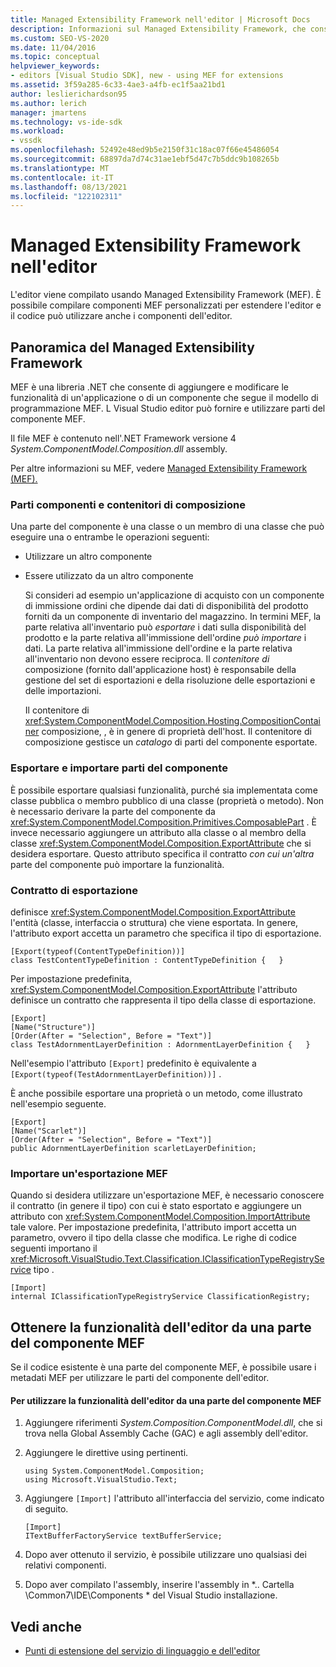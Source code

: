 ```yaml
---
title: Managed Extensibility Framework nell'editor | Microsoft Docs
description: Informazioni sul Managed Extensibility Framework, che consente di compilare componenti personalizzati per estendere l'editor in Visual Studio SDK.
ms.custom: SEO-VS-2020
ms.date: 11/04/2016
ms.topic: conceptual
helpviewer_keywords:
- editors [Visual Studio SDK], new - using MEF for extensions
ms.assetid: 3f59a285-6c33-4ae3-a4fb-ec1f5aa21bd1
author: leslierichardson95
ms.author: lerich
manager: jmartens
ms.technology: vs-ide-sdk
ms.workload:
- vssdk
ms.openlocfilehash: 52492e48ed9b5e2150f31c18ac07f66e45486054
ms.sourcegitcommit: 68897da7d74c31ae1ebf5d47c7b5ddc9b108265b
ms.translationtype: MT
ms.contentlocale: it-IT
ms.lasthandoff: 08/13/2021
ms.locfileid: "122102311"
---
```

# <a name="managed-extensibility-framework-in-the-editor"></a>Managed Extensibility Framework nell'editor
L'editor viene compilato usando Managed Extensibility Framework (MEF). È possibile compilare componenti MEF personalizzati per estendere l'editor e il codice può utilizzare anche i componenti dell'editor.

## <a name="overview-of-the-managed-extensibility-framework"></a>Panoramica del Managed Extensibility Framework
 MEF è una libreria .NET che consente di aggiungere e modificare le funzionalità di un'applicazione o di un componente che segue il modello di programmazione MEF. L Visual Studio editor può fornire e utilizzare parti del componente MEF.

 Il file MEF è contenuto nell'.NET Framework versione 4 *System.ComponentModel.Composition.dll* assembly.

 Per altre informazioni su MEF, vedere [Managed Extensibility Framework (MEF).](/dotnet/framework/mef/index)

### <a name="component-parts-and-composition-containers"></a>Parti componenti e contenitori di composizione
 Una parte del componente è una classe o un membro di una classe che può eseguire una o entrambe le operazioni seguenti:

- Utilizzare un altro componente

- Essere utilizzato da un altro componente

  Si consideri ad esempio un'applicazione di acquisto con un componente di immissione ordini che dipende dai dati di disponibilità del prodotto forniti da un componente di inventario del magazzino. In termini MEF, la parte relativa all'inventario può *esportare* i dati sulla disponibilità del prodotto e la parte relativa all'immissione dell'ordine *può importare* i dati. La parte relativa all'immissione dell'ordine e la parte relativa all'inventario non devono essere reciproca. Il *contenitore di* composizione (fornito dall'applicazione host) è responsabile della gestione del set di esportazioni e della risoluzione delle esportazioni e delle importazioni.

  Il contenitore di <xref:System.ComponentModel.Composition.Hosting.CompositionContainer> composizione, , è in genere di proprietà dell'host. Il contenitore di composizione gestisce un *catalogo* di parti del componente esportate.

### <a name="export-and-import-component-parts"></a>Esportare e importare parti del componente
 È possibile esportare qualsiasi funzionalità, purché sia implementata come classe pubblica o membro pubblico di una classe (proprietà o metodo). Non è necessario derivare la parte del componente da <xref:System.ComponentModel.Composition.Primitives.ComposablePart> . È invece necessario aggiungere un attributo alla classe o al membro della classe <xref:System.ComponentModel.Composition.ExportAttribute> che si desidera esportare. Questo attributo specifica il contratto *con cui un'altra* parte del componente può importare la funzionalità.

### <a name="the-export-contract"></a>Contratto di esportazione
 definisce <xref:System.ComponentModel.Composition.ExportAttribute> l'entità (classe, interfaccia o struttura) che viene esportata. In genere, l'attributo export accetta un parametro che specifica il tipo di esportazione.

```
[Export(typeof(ContentTypeDefinition))]
class TestContentTypeDefinition : ContentTypeDefinition {   }
```

 Per impostazione predefinita, <xref:System.ComponentModel.Composition.ExportAttribute> l'attributo definisce un contratto che rappresenta il tipo della classe di esportazione.

```
[Export]
[Name("Structure")]
[Order(After = "Selection", Before = "Text")]
class TestAdornmentLayerDefinition : AdornmentLayerDefinition {   }
```

 Nell'esempio l'attributo `[Export]` predefinito è equivalente a `[Export(typeof(TestAdornmentLayerDefinition))]` .

 È anche possibile esportare una proprietà o un metodo, come illustrato nell'esempio seguente.

```
[Export]
[Name("Scarlet")]
[Order(After = "Selection", Before = "Text")]
public AdornmentLayerDefinition scarletLayerDefinition;
```

### <a name="import-a-mef-export"></a>Importare un'esportazione MEF
 Quando si desidera utilizzare un'esportazione MEF, è necessario conoscere il contratto (in genere il tipo) con cui è stato esportato e aggiungere un attributo con <xref:System.ComponentModel.Composition.ImportAttribute> tale valore. Per impostazione predefinita, l'attributo import accetta un parametro, ovvero il tipo della classe che modifica. Le righe di codice seguenti importano il <xref:Microsoft.VisualStudio.Text.Classification.IClassificationTypeRegistryService> tipo .

```
[Import]
internal IClassificationTypeRegistryService ClassificationRegistry;
```

## <a name="get-editor-functionality-from-a-mef-component-part"></a>Ottenere la funzionalità dell'editor da una parte del componente MEF
 Se il codice esistente è una parte del componente MEF, è possibile usare i metadati MEF per utilizzare le parti del componente dell'editor.

#### <a name="to-consume-editor-functionality-from-a-mef-component-part"></a>Per utilizzare la funzionalità dell'editor da una parte del componente MEF

1. Aggiungere riferimenti *System.Composition.ComponentModel.dll*, che si trova nella Global Assembly Cache (GAC) e agli assembly dell'editor.

2. Aggiungere le direttive using pertinenti.

    ```
    using System.ComponentModel.Composition;
    using Microsoft.VisualStudio.Text;
    ```

3. Aggiungere `[Import]` l'attributo all'interfaccia del servizio, come indicato di seguito.

    ```
    [Import]
    ITextBufferFactoryService textBufferService;
    ```

4. Dopo aver ottenuto il servizio, è possibile utilizzare uno qualsiasi dei relativi componenti.

5. Dopo aver compilato l'assembly, inserire l'assembly in *.. Cartella \Common7\IDE\Components \* del Visual Studio installazione.

## <a name="see-also"></a>Vedi anche
- [Punti di estensione del servizio di linguaggio e dell'editor](../extensibility/language-service-and-editor-extension-points.md)
